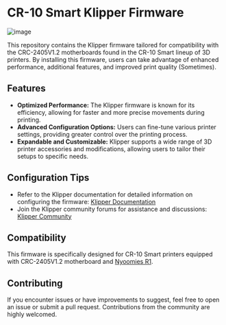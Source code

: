 # CR-10 Smart Klipper Firmware
![image](https://github.com/user-attachments/assets/e8c7cb1a-e91a-4cb0-b72f-4b62ce929bd0)

This repository contains the Klipper firmware tailored for compatibility with the CRC-2405V1.2 motherboards found in the CR-10 Smart lineup of 3D printers. By installing this firmware, users can take advantage of enhanced performance, additional features, and improved print quality (Sometimes).

## Features
- **Optimized Performance:** The Klipper firmware is known for its efficiency, allowing for faster and more precise movements during printing.
- **Advanced Configuration Options:** Users can fine-tune various printer settings, providing greater control over the printing process.
- **Expandable and Customizable:** Klipper supports a wide range of 3D printer accessories and modifications, allowing users to tailor their setups to specific needs.

## Configuration Tips
- Refer to the Klipper documentation for detailed information on configuring the firmware: [Klipper Documentation](https://www.klipper3d.org/Documentation.html)
- Join the Klipper community forums for assistance and discussions: [Klipper Community](https://www.klipper3d.org/Discuss.html)

## Compatibility
This firmware is specifically designed for CR-10 Smart printers equipped with CRC-2405V1.2 motherboard and [Nyoomies R1](https://github.com/comradef191/NyoomiesKME).

## Contributing
If you encounter issues or have improvements to suggest, feel free to open an issue or submit a pull request. Contributions from the community are highly welcomed.
